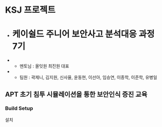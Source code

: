 # KSJ 프로젝트 
*  # 케이쉴드 주니어 보안사고 분석대응 과정 7기 
* * 멘토님 : 올잇원 최진원 대표
* * 팀원 : 곽제니, 김지원, 신사율, 윤동현, 이선아, 임승연, 이종학, 이준학, 유병일
## APT 초기 침투 시뮬레이션을 통한 보안인식 증진 교육


### Build Setup
설치
